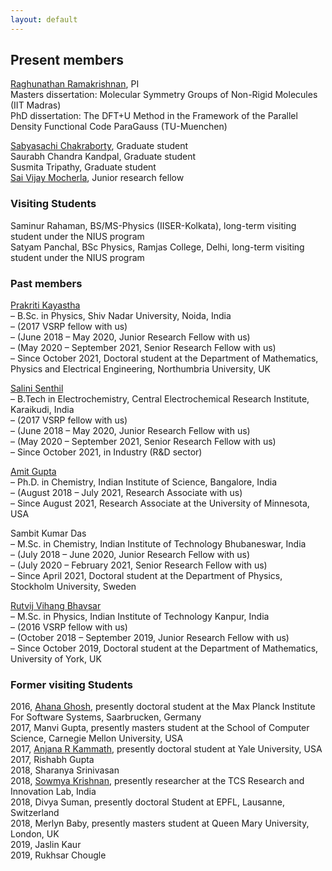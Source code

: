 ```yaml
---
layout: default
---
```


## Present members

[Raghunathan Ramakrishnan](https://scholar.google.com/citations?user=jSCGozoAAAAJ&hl=en), PI      
Masters dissertation: Molecular Symmetry Groups of Non-Rigid Molecules (IIT Madras)    
PhD dissertation: The DFT+U Method in the Framework of the Parallel Density Functional Code ParaGauss (TU-Muenchen)     

[Sabyasachi Chakraborty](https://scholar.google.com/citations?user=SQsR-gYAAAAJ&hl=en), Graduate student                  
Saurabh Chandra Kandpal, Graduate student                 
Susmita Tripathy, Graduate student             
[Sai Vijay Mocherla](https://vijaymocherla.github.io/), Junior research fellow       

### Visiting Students   
Saminur Rahaman, BS/MS-Physics (IISER-Kolkata), long-term visiting student under the NIUS program   
Satyam Panchal, BSc Physics, Ramjas College, Delhi, long-term visiting student under the NIUS program    
      
### Past members
[Prakriti Kayastha](https://prakayastha.github.io/)      
– B.Sc. in Physics, Shiv Nadar University, Noida, India      
– (2017 VSRP fellow with us)      
– (June 2018 – May 2020, Junior Research Fellow with us)      
– (May 2020 – September 2021, Senior Research Fellow with us)      
– Since October 2021, Doctoral student at the Department of Mathematics, Physics and Electrical Engineering, Northumbria University, UK      

[Salini Senthil](https://scholar.google.com/citations?user=gQqXsJAAAAAJ&hl=en)      
– B.Tech in Electrochemistry, Central Electrochemical Research Institute, Karaikudi, India      
– (2017 VSRP fellow with us)      
– (June 2018 – May 2020, Junior Research Fellow with us)      
– (May 2020 – September 2021, Senior Research Fellow with us)      
– Since October 2021, in Industry (R&D sector)      

[Amit Gupta](https://scholar.google.com/citations?user=PMsv6NAAAAAJ&hl=en)      
– Ph.D. in Chemistry, Indian Institute of Science, Bangalore, India      
– (August 2018 – July 2021, Research Associate with us)      
– Since August 2021, Research Associate at the University of Minnesota, USA      

Sambit Kumar Das      
– M.Sc. in Chemistry, Indian Institute of Technology Bhubaneswar, India      
– (July 2018 – June 2020, Junior Research Fellow with us)      
– (July 2020 – February 2021, Senior Research Fellow with us)      
– Since April 2021, Doctoral student at the Department of Physics, Stockholm University, Sweden      

[Rutvij Vihang Bhavsar](https://scholar.google.com/citations?hl=en&user=B6A0YUwAAAAJ)      
– M.Sc. in Physics, Indian Institute of Technology Kanpur, India      
– (2016 VSRP fellow with us)      
– (October 2018 – September 2019, Junior Research Fellow with us)      
– Since October 2019, Doctoral student at the Department of Mathematics, University of York, UK      

### Former visiting Students      
2016, [Ahana Ghosh](https://scholar.google.com/citations?user=82ubzWoAAAAJ&hl=en&oi=ao), presently doctoral student at the Max Planck Institute For Software Systems, Saarbrucken, Germany     
2017, Manvi Gupta, presently masters student at the School of Computer Science, Carnegie Mellon  University, USA       
2017, [Anjana R Kammath](https://scholar.google.com/citations?hl=en&user=OcH1KewAAAAJ), presently doctoral student at Yale University, USA     
2017, Rishabh Gupta      
2018, Sharanya Srinivasan      
2018, [Sowmya Krishnan](https://scholar.google.com/citations?user=C33jR_MAAAAJ&hl=en&oi=ao), presently researcher at the TCS Research and Innovation Lab, India   
2018, Divya Suman, presently doctoral Student at EPFL, Lausanne, Switzerland      
2018, Merlyn Baby, presently masters student at Queen Mary University, London, UK    
2019, Jaslin Kaur      
2019, Rukhsar Chougle        



